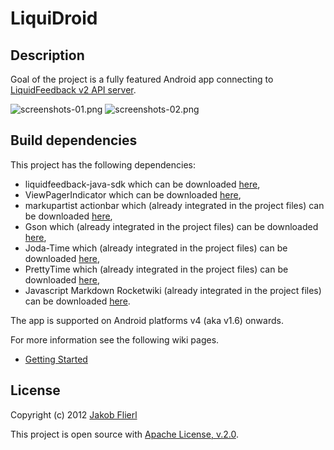 # LiquiDroid

## Description
Goal of the project is a fully featured Android app connecting to [LiquidFeedback v2 API server](http://dev.liquidfeedback.org/trac/lf/wiki/lfapi).
 
![screenshots-01.png](https://github.com/koppi/android-app-lqfb/raw/master/screenshots-01.png)
![screenshots-02.png](https://github.com/koppi/android-app-lqfb/raw/master/screenshots-02.png)

## Build dependencies
This project has the following dependencies:

* liquidfeedback-java-sdk which can be downloaded [here](https://github.com/koppi/liquidfeedback-java-sdk),
* ViewPagerIndicator which can be downloaded [here](http://viewpagerindicator.com),
* markupartist actionbar which (already integrated in the project files) can be downloaded [here](https://github.com/johannilsson/android-actionbar),
* Gson which (already integrated in the project files) can be downloaded [here](http://code.google.com/p/google-gson/),
* Joda-Time which (already integrated in the project files) can be downloaded [here](http://joda-time.sourceforge.net/),
* PrettyTime which (already integrated in the project files) can be downloaded [here](http://ocpsoft.org/prettytime/),
* Javascript Markdown Rocketwiki (already integrated in the project files) can be downloaded [here](https://github.com/koppi/javascript-markdown-rocketwiki).

The app is supported on Android platforms v4 (aka v1.6) onwards.

For more information see the following wiki pages.

* [Getting Started](http://wiki.github.com/koppi/liquidroid/getting-started)

## License
Copyright (c) 2012 [Jakob Flierl](http://github.com/koppi)

This project is open source with [Apache License, v.2.0](http://www.apache.org/licenses/LICENSE-2.0.html).


